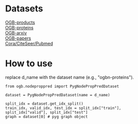 # Datasets
[OGB-products](https://ogb.stanford.edu/docs/nodeprop/#ogbn-products)  
[OGB-proteins](https://ogb.stanford.edu/docs/nodeprop/#ogbn-proteins)   
[OGB-arxiv](https://ogb.stanford.edu/docs/nodeprop/#ogbn-arxiv)     
[OGB-papers](https://ogb.stanford.edu/docs/nodeprop/#ogbn-papers100M)   
[Cora/CiteSeer/Pubmed](https://pytorch-geometric.readthedocs.io/en/latest/modules/datasets.html#torch_geometric.datasets.Planetoid)   

# How to use
replace d_name with  the dataset name (e.g., "ogbn-proteins").

```
from ogb.nodeproppred import PygNodePropPredDataset

dataset = PygNodePropPredDataset(name = d_name) 

split_idx = dataset.get_idx_split()
train_idx, valid_idx, test_idx = split_idx["train"], split_idx["valid"], split_idx["test"]
graph = dataset[0] # pyg graph object
```
